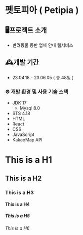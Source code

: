 펫토피아 ( Petipia )
=============
## 🖥️프로젝트 소개
* 반려동물 동반 업체 안내 웹서비스

## 🕰️개발 기간
* 23.04.18 - 23.06.05 ( 총 48일 )

### ⚙️ 개발 환경 및 사용 기술 스택
* JDK 17
   * Mysql 8.0
* STS 4.18
* HTML
* React
* CSS
* JavaScript
* KakaoMap API
# This is a H1
## This is a H2
### This is a H3
#### This is a H4
##### This is a H5
###### This is a H6
